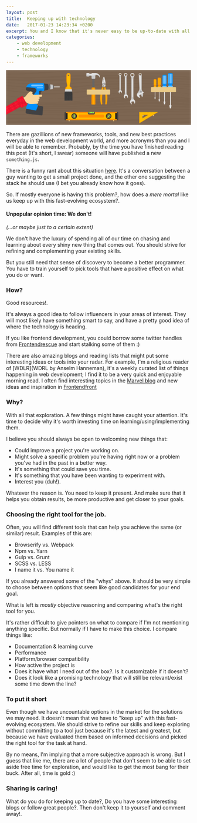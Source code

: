 ```yaml
---
layout: post
title:  Keeping up with technology
date:   2017-01-23 14:23:34 +0200
excerpt: You and I know that it's never easy to be up-to-date with all the new cool tools being published every day. What can we do about it?
categories:
    - web development
    - technology
    - frameworks
---
```


<img src="../media/2017-04-03-toolbelt.png" alt="The toolbelt!">

There are gazillions of new frameworks, tools, and new best practices everyday in the web development world, and more acronyms than you and I will be able to remember.
Probably, by the time you have finished reading this post (It's short, I swear) someone will have published a new `something.js`.

There is a funny rant about this situation [here](https://hackernoon.com/how-it-feels-to-learn-javascript-in-2016-d3a717dd577f). It's a conversation between a guy wanting to get a small project done, and the other one suggesting the stack he should use (I bet you already know how it goes).

So. If mostly everyone is having this problem?, how does a *mere mortal* like us keep up with this fast-evolving ecosystem?.

#### Unpopular opinion time: We don't!
*(...or maybe just to a certain extent)*

We don't have the luxury of spending all of our time on chasing and learning about every shiny new thing that comes out. You should strive for refining and complementing your existing skills.

But you still need that sense of discovery to become a better programmer. You have to train yourself to pick tools that have a positive effect on what you do or want.


### How?

Good resources!.

It's always a good idea to follow influencers in your areas of interest. They will most likely have something smart to say, and have a pretty good idea of where the technology is heading.

If you like frontend development, you could borrow some twitter handles from [Frontendrescue](https://uptodate.frontendrescue.org/) and start stalking some of them :)

There are also amazing blogs and reading lists that might put some interesting ideas or tools into your radar. For example, I'm a religious reader of [WDLR](WDRL by Anselm Hanneman), it's a weekly curated list of things happening in web development; I find it to be a very quick and enjoyable morning read. I often find interesting topics in the [Marvel blog](https://blog.marvelapp.com/) and new ideas and inspiration in [Frontendfront](https://frontendfront.com/)


### Why?

With all that exploration. A few things might have caught your attention.
It's time to decide why it's worth investing time on learning/using/implementing them.

I believe you should always be open to welcoming new things that:

- Could improve a project you're working on.
- Might solve a specific problem you're having right now or a problem you've had in the past in a better way.
- It's something that could save you time.
- It's something that you have been wanting to experiment with.
- Interest you (duh!). 

Whatever the reason is. You need to keep it present. And make sure that it helps you obtain results, be more productive and get closer to your goals.


### Choosing the right tool for the job.

Often, you will find different tools that can help you achieve the same (or similar) result. 
Examples of this are:
- Browserify vs. Webpack
- Npm vs. Yarn
- Gulp vs. Grunt
- SCSS vs. LESS
- I name it vs. You name it

If you already answered some of the "whys" above. It should be very simple to choose between options that seem like good candidates for your end goal.

What is left is *mostly* objective reasoning and comparing what's the right tool for you.

It's rather difficult to give pointers on what to compare if I'm not mentioning anything specific. But normally if I have to make this choice. I compare things like:

- Documentation & learning curve
- Performance
- Platform/browser compatibility
- How active the project is
- Does it have what I need out of the box?. Is it customizable if it doesn't?
- Does it look like a promising technology that will still be relevant/exist some time down the line?


### To put it short

Even though we have uncountable options in the market for the solutions we may need. It doesn't mean that we have to "keep up" with this fast-evolving ecosystem. We should strive to refine our skills and keep exploring without committing to a tool just because it's the latest and greatest, but because we have evaluated them based on informed decisions and picked the right tool for the task at hand.

By no means, I'm implying that a more subjective approach is wrong. But I guess that like me, there are a lot of people that don't seem to be able to set aside free time for exploration, and would like to get the most bang for their buck. After all, time is gold :)


### Sharing is caring!

What do you do for keeping up to date?, Do you have some interesting blogs or follow great people?.
Then don't keep it to yourself and comment away!.
